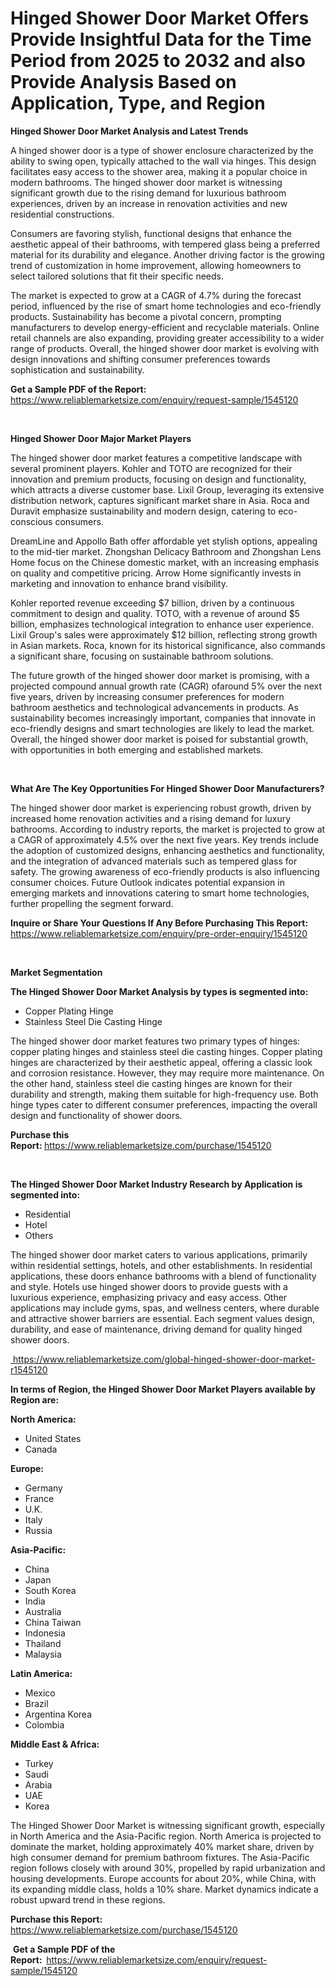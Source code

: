 <p><h1>Hinged Shower Door Market Offers Provide Insightful Data for the Time Period from 2025 to 2032 and also Provide Analysis Based on Application, Type, and Region</h1></p><p><strong>Hinged Shower Door Market Analysis and Latest Trends</strong></p>
<p><p>A hinged shower door is a type of shower enclosure characterized by the ability to swing open, typically attached to the wall via hinges. This design facilitates easy access to the shower area, making it a popular choice in modern bathrooms. The hinged shower door market is witnessing significant growth due to the rising demand for luxurious bathroom experiences, driven by an increase in renovation activities and new residential constructions. </p><p>Consumers are favoring stylish, functional designs that enhance the aesthetic appeal of their bathrooms, with tempered glass being a preferred material for its durability and elegance. Another driving factor is the growing trend of customization in home improvement, allowing homeowners to select tailored solutions that fit their specific needs.</p><p>The market is expected to grow at a CAGR of 4.7% during the forecast period, influenced by the rise of smart home technologies and eco-friendly products. Sustainability has become a pivotal concern, prompting manufacturers to develop energy-efficient and recyclable materials. Online retail channels are also expanding, providing greater accessibility to a wider range of products. Overall, the hinged shower door market is evolving with design innovations and shifting consumer preferences towards sophistication and sustainability.</p></p>
<p><strong>Get a Sample PDF of the Report:&nbsp;</strong> <a href="https://www.reliablemarketsize.com/enquiry/request-sample/1545120?utm_campaign=3579&utm_medium=2&utm_source=Github&utm_content=ia&utm_term=15042025&utm_id=hinged-shower-door">https://www.reliablemarketsize.com/enquiry/request-sample/1545120</a></p>
<p>&nbsp;</p>
<p><strong>Hinged Shower Door Major Market Players</strong></p>
<p><p>The hinged shower door market features a competitive landscape with several prominent players. Kohler and TOTO are recognized for their innovation and premium products, focusing on design and functionality, which attracts a diverse customer base. Lixil Group, leveraging its extensive distribution network, captures significant market share in Asia. Roca and Duravit emphasize sustainability and modern design, catering to eco-conscious consumers.</p><p>DreamLine and Appollo Bath offer affordable yet stylish options, appealing to the mid-tier market. Zhongshan Delicacy Bathroom and Zhongshan Lens Home focus on the Chinese domestic market, with an increasing emphasis on quality and competitive pricing. Arrow Home significantly invests in marketing and innovation to enhance brand visibility.</p><p>Kohler reported revenue exceeding $7 billion, driven by a continuous commitment to design and quality. TOTO, with a revenue of around $5 billion, emphasizes technological integration to enhance user experience. Lixil Group's sales were approximately $12 billion, reflecting strong growth in Asian markets. Roca, known for its historical significance, also commands a significant share, focusing on sustainable bathroom solutions.</p><p>The future growth of the hinged shower door market is promising, with a projected compound annual growth rate (CAGR) ofaround 5% over the next five years, driven by increasing consumer preferences for modern bathroom aesthetics and technological advancements in products. As sustainability becomes increasingly important, companies that innovate in eco-friendly designs and smart technologies are likely to lead the market. Overall, the hinged shower door market is poised for substantial growth, with opportunities in both emerging and established markets.</p></p>
<p>&nbsp;</p>
<p><strong>What Are The Key Opportunities For Hinged Shower Door Manufacturers?</strong></p>
<p><p>The hinged shower door market is experiencing robust growth, driven by increased home renovation activities and a rising demand for luxury bathrooms. According to industry reports, the market is projected to grow at a CAGR of approximately 4.5% over the next five years. Key trends include the adoption of customized designs, enhancing aesthetics and functionality, and the integration of advanced materials such as tempered glass for safety. The growing awareness of eco-friendly products is also influencing consumer choices. Future Outlook indicates potential expansion in emerging markets and innovations catering to smart home technologies, further propelling the segment forward.</p></p>
<p><strong>Inquire or Share Your Questions If Any Before Purchasing This Report:</strong> <a href="https://www.reliablemarketsize.com/enquiry/pre-order-enquiry/1545120?utm_campaign=3579&utm_medium=2&utm_source=Github&utm_content=ia&utm_term=15042025&utm_id=hinged-shower-door">https://www.reliablemarketsize.com/enquiry/pre-order-enquiry/1545120</a></p>
<p>&nbsp;</p>
<p><strong>Market Segmentation</strong></p>
<p><strong>The Hinged Shower Door Market Analysis by types is segmented into:</strong></p>
<p><ul><li>Copper Plating Hinge</li><li>Stainless Steel Die Casting Hinge</li></ul></p>
<p><p>The hinged shower door market features two primary types of hinges: copper plating hinges and stainless steel die casting hinges. Copper plating hinges are characterized by their aesthetic appeal, offering a classic look and corrosion resistance. However, they may require more maintenance. On the other hand, stainless steel die casting hinges are known for their durability and strength, making them suitable for high-frequency use. Both hinge types cater to different consumer preferences, impacting the overall design and functionality of shower doors.</p></p>
<p><strong>Purchase this Report:&nbsp;</strong><a href="https://www.reliablemarketsize.com/purchase/1545120?utm_campaign=3579&utm_medium=2&utm_source=Github&utm_content=ia&utm_term=15042025&utm_id=hinged-shower-door">https://www.reliablemarketsize.com/purchase/1545120</a></p>
<p>&nbsp;</p>
<p><strong>The Hinged Shower Door Market Industry Research by Application is segmented into:</strong></p>
<p><ul><li>Residential</li><li>Hotel</li><li>Others</li></ul></p>
<p><p>The hinged shower door market caters to various applications, primarily within residential settings, hotels, and other establishments. In residential applications, these doors enhance bathrooms with a blend of functionality and style. Hotels use hinged shower doors to provide guests with a luxurious experience, emphasizing privacy and easy access. Other applications may include gyms, spas, and wellness centers, where durable and attractive shower barriers are essential. Each segment values design, durability, and ease of maintenance, driving demand for quality hinged shower doors.</p></p>
<p><a href="https://www.reliablemarketsize.com/global-hinged-shower-door-market-r1545120?utm_campaign=3579&utm_medium=2&utm_source=Github&utm_content=ia&utm_term=15042025&utm_id=hinged-shower-door">&nbsp;https://www.reliablemarketsize.com/global-hinged-shower-door-market-r1545120</a></p>
<p><strong>In terms of Region, the Hinged Shower Door Market Players available by Region are:</strong></p>
<p>
    <p> <strong> North America: </strong>
        <ul>
            <li>United States</li>
            <li>Canada</li>
        </ul>
        </p> 
    <p> <strong> Europe: </strong>
        <ul>
            <li>Germany</li>
            <li>France</li>
            <li>U.K.</li>
            <li>Italy</li>
            <li>Russia</li>
        </ul>
        </p> 
    <p> <strong> Asia-Pacific: </strong>
        <ul>
            <li>China</li>
            <li>Japan</li>
            <li>South Korea</li>
            <li>India</li>
            <li>Australia</li>
            <li>China Taiwan</li>
            <li>Indonesia</li>
            <li>Thailand</li>
            <li>Malaysia</li>
        </ul>
        </p> 
    <p> <strong> Latin America: </strong>
        <ul>
            <li>Mexico</li>
            <li>Brazil</li>
            <li>Argentina Korea</li>
            <li>Colombia</li>
        </ul>
        </p> 
    <p> <strong> Middle East & Africa: </strong>
        <ul>
            <li>Turkey</li>
            <li>Saudi</li>
            <li>Arabia</li>
            <li>UAE</li>
            <li>Korea</li>
        </ul>
    </p>
    </p>
<p><p>The Hinged Shower Door Market is witnessing significant growth, especially in North America and the Asia-Pacific region. North America is projected to dominate the market, holding approximately 40% market share, driven by high consumer demand for premium bathroom fixtures. The Asia-Pacific region follows closely with around 30%, propelled by rapid urbanization and housing developments. Europe accounts for about 20%, while China, with its expanding middle class, holds a 10% share. Market dynamics indicate a robust upward trend in these regions.</p></p>
<p><strong>Purchase this Report: </strong><a href="https://www.reliablemarketsize.com/purchase/1545120?utm_campaign=3579&utm_medium=2&utm_source=Github&utm_content=ia&utm_term=15042025&utm_id=hinged-shower-door">https://www.reliablemarketsize.com/purchase/1545120</a></p>
<p>&nbsp;<strong>Get a Sample PDF of the Report:&nbsp;&nbsp;</strong><a href="https://www.reliablemarketsize.com/enquiry/request-sample/1545120?utm_campaign=3579&utm_medium=2&utm_source=Github&utm_content=ia&utm_term=15042025&utm_id=hinged-shower-door">https://www.reliablemarketsize.com/enquiry/request-sample/1545120</a></p>
<p><strong></strong></p>
<p><p></p><p></p><p></p></p>